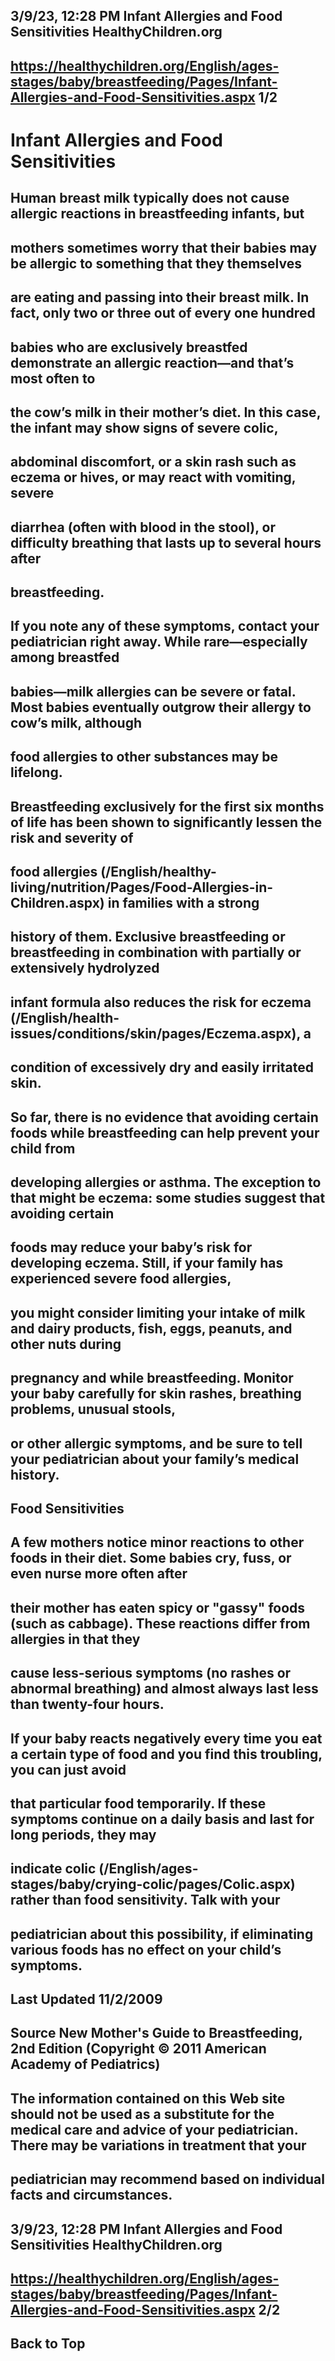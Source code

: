 ## 3/9/23, 12:28 PM Infant Allergies and Food Sensitivities HealthyChildren.org 

## https://healthychildren.org/English/ages-stages/baby/breastfeeding/Pages/Infant-Allergies-and-Food-Sensitivities.aspx 1/2 

# Infant Allergies and Food Sensitivities 

## Human breast milk typically does not cause allergic reactions in breastfeeding infants, but 

## mothers sometimes worry that their babies may be allergic to something that they themselves 

## are eating and passing into their breast milk. In fact, only two or three out of every one hundred 

## babies who are exclusively breastfed demonstrate an allergic reaction—and that’s most often to 

## the cow’s milk in their mother’s diet. In this case, the infant may show signs of severe colic, 

## abdominal discomfort, or a skin rash such as eczema or hives, or may react with vomiting, severe 

## diarrhea (often with blood in the stool), or difficulty breathing that lasts up to several hours after 

## breastfeeding. 

## If you note any of these symptoms, contact your pediatrician right away. While rare—especially among breastfed 

## babies—milk allergies can be severe or fatal. Most babies eventually outgrow their allergy to cow’s milk, although 

## food allergies to other substances may be lifelong. 

## Breastfeeding exclusively for the first six months of life has been shown to significantly lessen the risk and severity of 

## food allergies (/English/healthy-living/nutrition/Pages/Food-Allergies-in-Children.aspx) in families with a strong 

## history of them. Exclusive breastfeeding or breastfeeding in combination with partially or extensively hydrolyzed 

## infant formula also reduces the risk for eczema (/English/health-issues/conditions/skin/pages/Eczema.aspx), a 

## condition of excessively dry and easily irritated skin. 

## So far, there is no evidence that avoiding certain foods while breastfeeding can help prevent your child from 

## developing allergies or asthma. The exception to that might be eczema: some studies suggest that avoiding certain 

## foods may reduce your baby’s risk for developing eczema. Still, if your family has experienced severe food allergies, 

## you might consider limiting your intake of milk and dairy products, fish, eggs, peanuts, and other nuts during 

## pregnancy and while breastfeeding. Monitor your baby carefully for skin rashes, breathing problems, unusual stools, 

## or other allergic symptoms, and be sure to tell your pediatrician about your family’s medical history. 

## Food Sensitivities 

## A few mothers notice minor reactions to other foods in their diet. Some babies cry, fuss, or even nurse more often after 

## their mother has eaten spicy or "gassy" foods (such as cabbage). These reactions differ from allergies in that they 

## cause less-serious symptoms (no rashes or abnormal breathing) and almost always last less than twenty-four hours. 

## If your baby reacts negatively every time you eat a certain type of food and you find this troubling, you can just avoid 

## that particular food temporarily. If these symptoms continue on a daily basis and last for long periods, they may 

## indicate colic (/English/ages-stages/baby/crying-colic/pages/Colic.aspx) rather than food sensitivity. Talk with your 

## pediatrician about this possibility, if eliminating various foods has no effect on your child’s symptoms. 

## Last Updated 11/2/2009 

## Source New Mother's Guide to Breastfeeding, 2nd Edition (Copyright © 2011 American Academy of Pediatrics) 

## The information contained on this Web site should not be used as a substitute for the medical care and advice of your pediatrician. There may be variations in treatment that your 

## pediatrician may recommend based on individual facts and circumstances. 


## 3/9/23, 12:28 PM Infant Allergies and Food Sensitivities HealthyChildren.org 

## https://healthychildren.org/English/ages-stages/baby/breastfeeding/Pages/Infant-Allergies-and-Food-Sensitivities.aspx 2/2 

## Back to Top 


